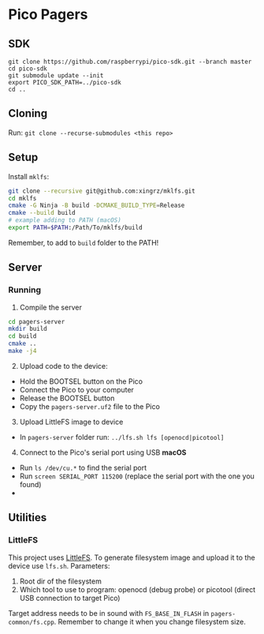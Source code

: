 # Pico Pagers

## SDK
```
git clone https://github.com/raspberrypi/pico-sdk.git --branch master
cd pico-sdk
git submodule update --init
export PICO_SDK_PATH=../pico-sdk
cd ..
```

## Cloning
Run: `git clone --recurse-submodules <this repo>`

## Setup

Install `mklfs`:
```bash
git clone --recursive git@github.com:xingrz/mklfs.git
cd mklfs
cmake -G Ninja -B build -DCMAKE_BUILD_TYPE=Release
cmake --build build
# example adding to PATH (macOS)
export PATH=$PATH:/Path/To/mklfs/build
```
Remember, to add to `build` folder to the PATH!

## Server
### Running
1. Compile the server
```bash
cd pagers-server
mkdir build
cd build
cmake ..
make -j4
```

2. Upload code to the device:
- Hold the BOOTSEL button on the Pico
- Connect the Pico to your computer
- Release the BOOTSEL button
- Copy the `pagers-server.uf2` file to the Pico

3. Upload LittleFS image to device
- In `pagers-server` folder run: `../lfs.sh lfs [openocd|picotool]`

4. Connect to the Pico's serial port using USB
**macOS**
- Run `ls /dev/cu.*` to find the serial port
- Run `screen SERIAL_PORT 115200` (replace the serial port with the one you found)
- 

## Utilities

### LittleFS
This project uses [LittleFS](https://github.com/littlefs-project/littlefs).
To generate filesystem image and upload it to the device use `lfs.sh`. Parameters:
1. Root dir of the filesystem
2. Which tool to use to program: openocd (debug probe) or picotool (direct USB connection to target Pico)

Target address needs to be in sound with `FS_BASE_IN_FLASH` in `pagers-common/fs.cpp`.
Remember to change it when you change filesystem size.

